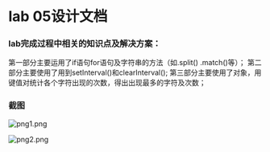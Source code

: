 # lab 05设计文档




### lab完成过程中相关的知识点及解决方案：

第一部分主要运用了if语句for语句及字符串的方法（如.split()  .match()等）；
第二部分主要使用了用到setInterval()和clearInterval();
第三部分主要使用了对象，用键值对统计各个字符出现的次数，得出出现最多的字符及次数；


### 截图
![png1.png](https://i.loli.net/2020/04/24/Eb7ZISAjTC3QKLH.png)

![png2.png](https://i.loli.net/2020/04/24/TKH69quY1mnjPDt.png)